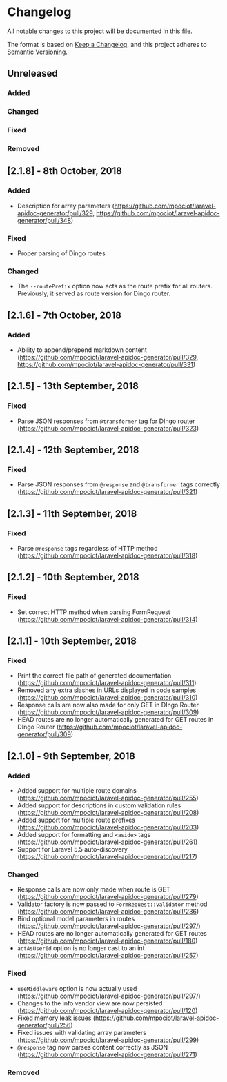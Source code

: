 # Changelog
All notable changes to this project will be documented in this file.

The format is based on [Keep a Changelog](https://keepachangelog.com/en/1.0.0/),
and this project adheres to [Semantic Versioning](https://semver.org/spec/v2.0.0.html).

## Unreleased
### Added

### Changed

### Fixed

### Removed


## [2.1.8] - 8th October, 2018
### Added
- Description for array parameters (https://github.com/mpociot/laravel-apidoc-generator/pull/329, https://github.com/mpociot/laravel-apidoc-generator/pull/348)

### Fixed
- Proper parsing of Dingo routes

### Changed
- The `--routePrefix` option now acts as the route prefix for all routers. Previously, it served as route version for Dingo router.

## [2.1.6] - 7th October, 2018
### Added
- Ability to append/prepend markdown content (https://github.com/mpociot/laravel-apidoc-generator/pull/329, https://github.com/mpociot/laravel-apidoc-generator/pull/331)

## [2.1.5] - 13th September, 2018
### Fixed
- Parse JSON responses from `@transformer` tag for DIngo router (https://github.com/mpociot/laravel-apidoc-generator/pull/323)

## [2.1.4] - 12th September, 2018
### Fixed
- Parse JSON responses from  `@response` and `@transformer` tags correctly (https://github.com/mpociot/laravel-apidoc-generator/pull/321)

## [2.1.3] - 11th September, 2018
### Fixed
- Parse `@response` tags regardless of HTTP method (https://github.com/mpociot/laravel-apidoc-generator/pull/318)

## [2.1.2] - 10th September, 2018
### Fixed
- Set correct HTTP method when parsing FormRequest (https://github.com/mpociot/laravel-apidoc-generator/pull/314)

## [2.1.1] - 10th September, 2018
### Fixed
- Print the correct file path of generated documentation (https://github.com/mpociot/laravel-apidoc-generator/pull/311)
- Removed any extra slashes in URLs displayed in code samples (https://github.com/mpociot/laravel-apidoc-generator/pull/310)
- Response calls are now also made for only GET in DIngo Router (https://github.com/mpociot/laravel-apidoc-generator/pull/309)
- HEAD routes are no longer automatically generated for GET routes in DIngo Router (https://github.com/mpociot/laravel-apidoc-generator/pull/309)

## [2.1.0] - 9th September, 2018
### Added
- Added support for multiple route domains (https://github.com/mpociot/laravel-apidoc-generator/pull/255) 
- Added support for descriptions in custom validation rules (https://github.com/mpociot/laravel-apidoc-generator/pull/208)
- Added support for multiple route prefixes (https://github.com/mpociot/laravel-apidoc-generator/pull/203)
- Added support for formatting and `<aside>` tags (https://github.com/mpociot/laravel-apidoc-generator/pull/261)
- Support for Laravel 5.5 auto-discovery (https://github.com/mpociot/laravel-apidoc-generator/pull/217)

### Changed
- Response calls are now only made when route is GET (https://github.com/mpociot/laravel-apidoc-generator/pull/279)
- Validator factory is now passed to `FormRequest::validator` method (https://github.com/mpociot/laravel-apidoc-generator/pull/236)
- Bind optional model parameters in routes (https://github.com/mpociot/laravel-apidoc-generator/pull/297/)
- HEAD routes are no longer automatically generated for GET routes (https://github.com/mpociot/laravel-apidoc-generator/pull/180)
- `actAsUserId` option is no longer cast to an int (https://github.com/mpociot/laravel-apidoc-generator/pull/257)

### Fixed
- `useMiddleware` option is now actually used (https://github.com/mpociot/laravel-apidoc-generator/pull/297/)
- Changes to the info vendor view are now persisted (https://github.com/mpociot/laravel-apidoc-generator/pull/120)
- Fixed memory leak issues (https://github.com/mpociot/laravel-apidoc-generator/pull/256)
- Fixed issues with validating array parameters (https://github.com/mpociot/laravel-apidoc-generator/pull/299)
- `@response` tag now parses content correctly as JSON (https://github.com/mpociot/laravel-apidoc-generator/pull/271)

### Removed
